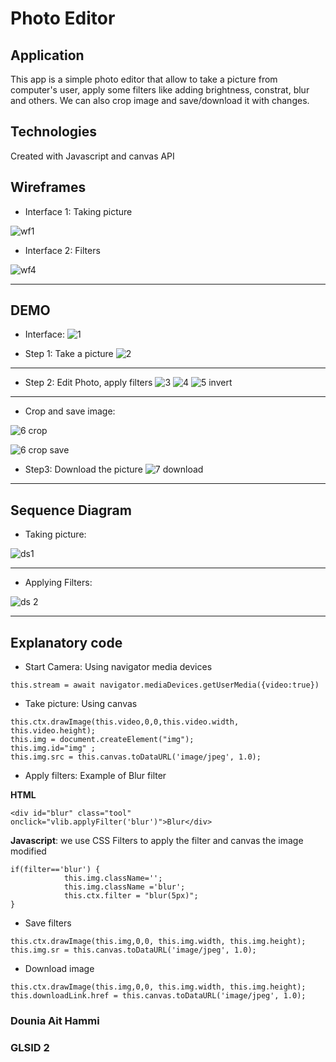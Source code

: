 # Photo Editor

## Application
This app is a simple photo editor that allow to take a picture from computer's user, apply some filters like adding brightness, constrat, blur and others. We can also crop image and save/download it with changes.

## Technologies
Created with Javascript and canvas API

## Wireframes
* Interface 1: Taking picture

![wf1](https://user-images.githubusercontent.com/36522492/57416561-40841b00-71f0-11e9-8e35-4193f8139fd6.PNG)

* Interface 2: Filters

![wf4](https://user-images.githubusercontent.com/36522492/57416861-7c6bb000-71f1-11e9-9e69-55a5ac431569.PNG)

----
## DEMO

* Interface: 
![1](https://user-images.githubusercontent.com/36522492/57413864-59d39a00-71e5-11e9-9140-58e56e8408f6.PNG)

* Step 1: Take a picture
![2](https://user-images.githubusercontent.com/36522492/57413890-7e2f7680-71e5-11e9-922e-08ea0807c2b9.PNG)

------

* Step 2: Edit Photo, apply filters
![3](https://user-images.githubusercontent.com/36522492/57413894-825b9400-71e5-11e9-98ec-d6e6991e5aab.PNG)
![4](https://user-images.githubusercontent.com/36522492/57413906-8a1b3880-71e5-11e9-9fd2-54666c666e85.PNG)
![5 invert](https://user-images.githubusercontent.com/36522492/57413951-acad5180-71e5-11e9-816d-58859cef2211.PNG)
-----
* Crop and save image: 

![6 crop](https://user-images.githubusercontent.com/36522492/57413958-afa84200-71e5-11e9-9ab6-9a5e420b52b8.PNG)

![6 crop save](https://user-images.githubusercontent.com/36522492/57413961-b33bc900-71e5-11e9-97d9-cf1765449402.PNG)

* Step3: Download the picture
![7 download](https://user-images.githubusercontent.com/36522492/57413964-b59e2300-71e5-11e9-89f1-86cd989b7379.PNG)
----
## Sequence Diagram
* Taking picture:

![ds1](https://user-images.githubusercontent.com/36522492/57415509-0b75c980-71ec-11e9-8f1f-be0a0646acf8.PNG)

---
* Applying Filters:

![ds 2](https://user-images.githubusercontent.com/36522492/57415512-0dd82380-71ec-11e9-8bd5-570d52de34a3.PNG)

----
## Explanatory code
* Start Camera: Using navigator media devices
```
this.stream = await navigator.mediaDevices.getUserMedia({video:true})
```
* Take picture: Using canvas 
```
this.ctx.drawImage(this.video,0,0,this.video.width, this.video.height);
this.img = document.createElement("img");
this.img.id="img" ;
this.img.src = this.canvas.toDataURL('image/jpeg', 1.0);
```
* Apply filters: Example of Blur filter

**HTML**
```
<div id="blur" class="tool" onclick="vlib.applyFilter('blur')">Blur</div>
```
**Javascript**: we use CSS Filters to apply the filter and canvas the image modified
```
if(filter=='blur') {
            this.img.className='';
            this.img.className ='blur';
            this.ctx.filter = "blur(5px)";
}
```
* Save filters
```
this.ctx.drawImage(this.img,0,0, this.img.width, this.img.height);
this.img.sr = this.canvas.toDataURL('image/jpeg', 1.0); 
```
* Download image
```
this.ctx.drawImage(this.img,0,0, this.img.width, this.img.height);
this.downloadLink.href = this.canvas.toDataURL('image/jpeg', 1.0); 
```


### Dounia Ait Hammi
### GLSID 2
